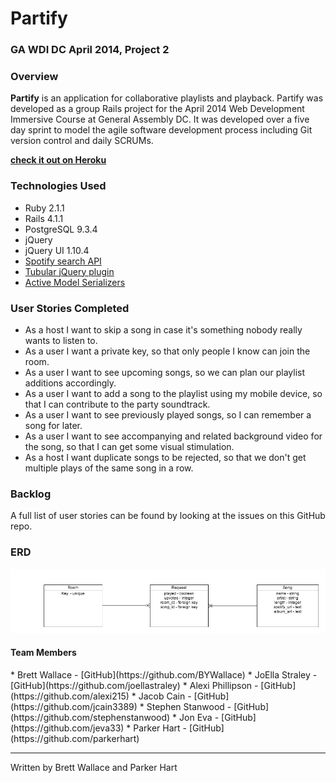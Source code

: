 # Partify

### GA WDI DC April 2014, Project 2

### Overview

**Partify** is an application for collaborative playlists and playback. Partify was developed as a group Rails project for the April 2014 Web Development Immersive Course at General Assembly DC. It was developed over a five day sprint to model the agile software development process including Git version control and daily SCRUMs.

**[check it out on Heroku](pplayr.herokuapp.com)**

### Technologies Used

* Ruby 2.1.1
* Rails 4.1.1
* PostgreSQL 9.3.4
* jQuery
* jQuery UI 1.10.4
* [Spotify search API](https://developer.spotify.com/web-api/)
* [Tubular jQuery plugin](http://www.seanmccambridge.com/tubular/)
* [Active Model Serializers](https://github.com/rails-api/active_model_serializers)

### User Stories Completed

* As a host I want to skip a song in case it's something nobody really wants to listen to.
* As a user I want a private key, so that only people I know can join the room.
* As a user I want to see upcoming songs, so we can plan our playlist additions accordingly.
* As a user I want to add a song to the playlist using my mobile device, so that I can contribute to the party soundtrack.
* As a user I want to see previously played songs, so I can remember a song for later.
* As a user I want to see accompanying and related background video for the song, so that I can get some visual stimulation.
* As a host I want duplicate songs to be rejected, so that we don't get multiple plays of the same song in a row.

### Backlog

A full list of user stories can be found by looking at the issues on this GitHub repo.

### ERD

<img src="/blob/master/party_playlist.png">

<h4>Team Members</h4>
* Brett Wallace - [GitHub](https://github.com/BYWallace)
* JoElla Straley - [GitHub](https://github.com/joellastraley)
* Alexi Phillipson - [GitHub](https://github.com/alexi215)
* Jacob Cain - [GitHub](https://github.com/jcain3389)
* Stephen Stanwood - [GitHub](https://github.com/stephenstanwood)
* Jon Eva - [GitHub](https://github.com/jeva33)
* Parker Hart - [GitHub](https://github.com/parkerhart)

***
Written by Brett Wallace and Parker Hart



